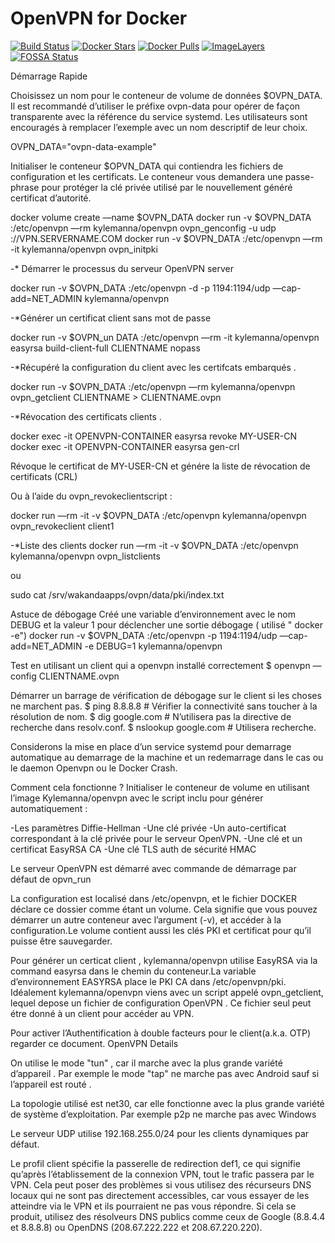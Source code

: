# OpenVPN for Docker

[![Build Status](https://travis-ci.org/kylemanna/docker-openvpn.svg)](https://travis-ci.org/kylemanna/docker-openvpn)
[![Docker Stars](https://img.shields.io/docker/stars/kylemanna/openvpn.svg)](https://hub.docker.com/r/kylemanna/openvpn/)
[![Docker Pulls](https://img.shields.io/docker/pulls/kylemanna/openvpn.svg)](https://hub.docker.com/r/kylemanna/openvpn/)
[![ImageLayers](https://images.microbadger.com/badges/image/kylemanna/openvpn.svg)](https://microbadger.com/#/images/kylemanna/openvpn)
[![FOSSA Status](https://app.fossa.io/api/projects/git%2Bgithub.com%2Fkylemanna%2Fdocker-openvpn.svg?type=shield)](https://app.fossa.io/projects/git%2Bgithub.com%2Fkylemanna%2Fdocker-openvpn?ref=badge_shield)


Démarrage Rapide

Choisissez un nom pour le conteneur de volume de données $OVPN_DATA. Il est recommandé d’utiliser le préfixe ovpn-data pour opérer de façon transparente avec la référence du service systemd. Les utilisateurs sont encouragés à remplacer l’exemple avec un nom descriptif de leur choix.

OVPN_DATA="ovpn-data-example"

Initialiser le conteneur $OPVN_DATA qui contiendra les fichiers de configuration et les certificats. Le conteneur vous demandera une passe-phrase pour protéger la clé privée utilisé par le nouvellement généré certificat d’autorité.

docker volume create —name $OVPN_DATA
docker run -v $OVPN_DATA :/etc/openvpn —rm kylemanna/openvpn ovpn_genconfig -u udp ://VPN.SERVERNAME.COM
docker run -v $OVPN_DATA :/etc/openvpn —rm -it kylemanna/openvpn ovpn_initpki

-* Démarrer le processus du serveur OpenVPN server

docker run -v $OVPN_DATA :/etc/openvpn -d -p 1194:1194/udp —cap-add=NET_ADMIN kylemanna/openvpn

-*Générer un certificat client sans mot de passe

docker run -v $OVPN_un DATA :/etc/openvpn —rm -it kylemanna/openvpn easyrsa build-client-full CLIENTNAME nopass

-*Récupéré la configuration du client avec les certifcats embarqués .

docker run -v $OVPN_DATA :/etc/openvpn —rm kylemanna/openvpn ovpn_getclient CLIENTNAME > CLIENTNAME.ovpn

-*Révocation des certificats clients .

docker exec -it OPENVPN-CONTAINER easyrsa revoke MY-USER-CN
docker exec -it OPENVPN-CONTAINER easyrsa gen-crl

Révoque le certificat de MY-USER-CN et génére la liste de révocation de certificats (CRL)

Ou à l’aide du ovpn_revokeclientscript :

docker run —rm -it -v $OVPN_DATA :/etc/openvpn kylemanna/openvpn ovpn_revokeclient client1

-*Liste des clients
docker run —rm -it -v $OVPN_DATA :/etc/openvpn kylemanna/openvpn ovpn_listclients

ou

sudo cat /srv/wakandaapps/ovpn/data/pki/index.txt

Astuce de débogage
Créé une variable d’environnement avec le nom DEBUG et la valeur 1 pour déclencher une sortie débogage ( utilisé " docker -e")
docker run -v $OVPN_DATA :/etc/openvpn -p 1194:1194/udp —cap-add=NET_ADMIN -e DEBUG=1 kylemanna/openvpn

Test en utilisant un client qui a openvpn installé correctement
$ openvpn —config CLIENTNAME.ovpn

Démarrer un barrage de vérification de débogage sur le client si les choses ne marchent pas.
$ ping 8.8.8.8 # Vérifier la connectivité sans toucher à la résolution de nom.
$ dig google.com # N’utilisera pas la directive de recherche dans resolv.conf.
$ nslookup google.com # Utilisera recherche.

Considerons la mise en place d’un service systemd pour demarrage automatique au demarrage de la machine et un redemarrage dans le cas ou le daemon Openvpn ou le Docker Crash.

Comment cela fonctionne ?
Initialiser le conteneur de volume en utilisant l’image Kylemanna/openvpn avec le script inclu pour générer automatiquement :

-Les paramètres Diffie-Hellman 
-Une clé privée 
-Un auto-certificat correspondant à la clé privée pour le serveur OpenVPN.
-Une clé et un certificat EasyRSA CA 
-Une clé TLS auth de sécurité HMAC

Le serveur OpenVPN est démarré avec commande de démarrage par défaut de opvn_run

La configuration est localisé dans /etc/openvpn, et le fichier DOCKER déclare ce dossier comme étant un volume. Cela signifie que vous pouvez démarrer un autre conteneur avec l’argument (-v), et accéder à la configuration.Le volume contient aussi les clés PKI et certificat pour qu’il puisse être sauvegarder.

Pour générer un certicat client , kylemanna/openvpn utilise EasyRSA via la command easyrsa dans le chemin du conteneur.La variable d’environnement EASYRSA place le PKI CA dans /etc/openvpn/pki.
Idéalement kylemanna/openvpn viens avec un script appelé ovpn_getclient, lequel depose un fichier de configuration OpenVPN . Ce fichier seul peut étre donné à un client pour accéder au VPN.

Pour activer l’Authentification à double facteurs pour le client(a.k.a. OTP) regarder ce document.
OpenVPN Details

On utilise le mode "tun" , car il marche avec la plus grande variété d’appareil . 
Par exemple le mode "tap" ne marche pas avec Android sauf si l’appareil est routé .

La topologie utilisé est net30, car elle fonctionne avec la plus grande variété de système d’exploitation. Par exemple p2p ne marche pas avec Windows

Le serveur UDP utilise 192.168.255.0/24 pour les clients dynamiques par défaut.

Le profil client spécifie la passerelle de redirection def1, ce qui signifie qu’après l’établissement de la connexion VPN, tout le trafic passera par le VPN. Cela peut poser des problèmes si vous utilisez des récurseurs DNS locaux qui ne sont pas directement accessibles, car vous essayer de les atteindre via le VPN et ils pourraient ne pas vous répondre. Si cela se produit, utilisez des résolveurs DNS publics comme ceux de Google (8.8.4.4 et 8.8.8.8) ou OpenDNS (208.67.222.222 et 208.67.220.220).

